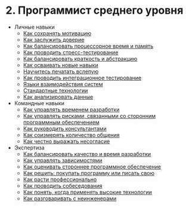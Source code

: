 # 2. Программист среднего уровня
[//]: # (Version:1.0.0)
- Личные навыки
	- [Как сохранять мотивацию](Personal-Skills/01-How-to-Stay-Motivated.md)
	- [Как заслужить доверие](Personal-Skills/02-How-to-be-Widely-Trusted.md)
	- [Как балансировать процессорное время и память](Personal-Skills/03-How-to-Tradeoff-Time-vs-Space.md)
	- [Как проводить стресс-тестирование](Personal-Skills/04-How-to-Stress-Test.md)
	- [Как балансировать краткость и абстракцию](Personal-Skills/05-How-to-Balance-Brevity-and-Abstraction.md)
	- [Как осваивать новые навыки](Personal-Skills/06-How-to-Learn-New-Skills.md)
	- [Научитесь печатать вслепую](Personal-Skills/07-Learn-to-Type.md)
	- [Как проводить интеграционное тестирование](Personal-Skills/08-How-to-Do-Integration-Testing.md)
	- [Языки взаимодействия систем](Personal-Skills/09-Communication-Languages.md)
	- [Стандартные технологии](Personal-Skills/10-Heavy-Tools.md)
	- [Как анализировать данные](Personal-Skills/11-How-to-analyze-data.md)
- Командные навыки
	- [Как управлять временем разработки](Team-Skills/01-How-to-Manage-Development-Time.md)
	- [Как управлять рисками, связанными со сторонним программным обеспечением](Team-Skills/02-How-to-Manage-Third-Party-Software-Risks.md)
	- [Как руководить консультантами](Team-Skills/03-How-to-Manage-Consultants.md)
	- [Как соизмерять количество общения](Team-Skills/04-How-to-Communicate-the-Right-Amount.md)
	- [Как честно выражать несогласие](Team-Skills/05-How-to-Disagree-Honestly-and-Get-Away-with-It.md)
- Экспертиза
	- [Как балансировать качество и время разработки](Judgment/01-How-to-Tradeoff-Quality-Against-Development-Time.md)
	- [Как управлять зависимостями](Judgment/02-How-to-Manage-Software-System-Dependence.md)
	- [Как оценивать стороннее программное обеспечение](Judgment/03-How-to-Decide-if-Software-is-Too-Immature.md)
	- [Как решить: покупать программу или писать свою](Judgment/04-How-to-Make-a-Buy-vs-Build-Decision.md)
	- [Как расти профессионально](Judgment/05-How-to-Grow-zProfessionally.md)
	- [Как проводить собеседования](Judgment/06-How-to-Evaluate-Interviewees.md)
	- [Как понять, когда применять высокие технологии](Judgment/07-How-to-Know-When-to-Apply-Fancy-Computer-Science.md)
	- [Как разговаривать с неинженерами](Judgment/08-How-to-Talk-to-Non-Engineers.md)

